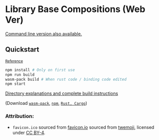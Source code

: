 # Library Base Compositions (Web Ver)

[Command line version also available.](https://github.com/ChristelKrueger/Library_Base_Compositions)

## Quickstart
<small><a href="https://rustwasm.github.io/docs/wasm-pack/tutorials/hybrid-applications-with-webpack/using-your-library.html">Reference</a></small>
```bash
npm install # Only on first use
npm run build
wasm-pack build # When rust code / binding code edited
npm start
```

[Directory explanations and complete build instructions](https://github.com/DesmondWillowbrook/Web_Library_Base_Compositions/blob/master/HOW_TO_BUILD.md)

(Download [`wasm-pack`](https://rustwasm.github.io/wasm-pack/installer/), [`npm`](https://www.npmjs.com/get-npm), [`Rust, Cargo`](https://www.rust-lang.org/))

### Attribution:
- `favicon.ico` sourced from [favicon.io](https://favicon.io/emoji-favicons/books) sourced from [twemoji](https://twemoji.twitter.com/), licensed under [CC BY-4](https://creativecommons.org/licenses/by/4.0/).
